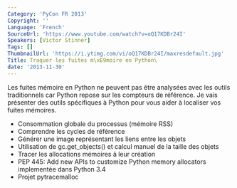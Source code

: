 ```yaml
---
Category: 'PyCon FR 2013'
Copyright: ''
Language: 'French'
SourceUrl: 'https://www.youtube.com/watch?v=oQ17KDBr24I'
Speakers: [Victor Stinner]
Tags: []
ThumbnailUrl: 'https://i.ytimg.com/vi/oQ17KDBr24I/maxresdefault.jpg'
Title: Traquer les fuites m\xE9moire en Python\
date: '2013-11-30'
---
```

Les fuites mémoire en Python ne peuvent pas être analysées avec les outils traditionnels car Python repose sur les compteurs de référence. Je vais présenter des outils spécifiques à Python pour vous aider à localiser vos fuites mémoires.

- Consommation globale du processus (mémoire RSS)
- Comprendre les cycles de référence
- Générer une image représentant les liens entre les objets
- Utilisation de gc.get_objects() et calcul manuel de la taille des objets
- Tracer les allocations mémoires à leur création
- PEP 445: Add new APIs to customize Python memory allocators implementée dans Python 3.4
- Projet pytracemalloc